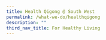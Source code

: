 ```yaml
---
title: Health Qigong @ South West
permalink: /what-we-do/healthqigong
description: ""
third_nav_title: For Healthy Living
---
```


